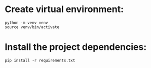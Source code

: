 # Create virtual environment:
```
python -m venv venv
source venv/bin/activate
```

# Install the project dependencies:
```
pip install -r requirements.txt
```